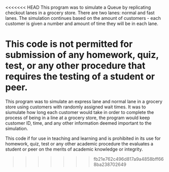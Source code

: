 <<<<<<< HEAD
This program was to simulate a Queue by replicating checkout lanes in a grocery store. There are two lanes: normal and fast lanes.
The simulation continues based on the amount of customers - each customer is given a number and amount of time they will be in each lane.

This code is not permitted for submission of any homework, quiz, test, or any other procedure that requires the testing of a student or peer.
=======
This program was to simulate an express lane and normal lane in a grocery store using customers with randomly assigned wait times.
It was to siumulate how long each customer would take in order to complete the process of being in a line at a grocery store, the 
program would keep customer ID, time, and any other information deemed important to the simulation.

This code if for use in teaching and learning and is prohibited in its use for homework, quiz, test or any other academic procedure the evaluates a student or peer on the merits of academic knowledge or integrity.
>>>>>>> fb21e762c496d817a9a4858bff668ba238702649
